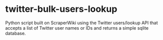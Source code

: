 twitter-bulk-users-lookup
=========================

Python script built on ScraperWiki using the Twitter users/lookup API that accepts a list of Twitter user names or IDs and returns a simple sqlite database.
